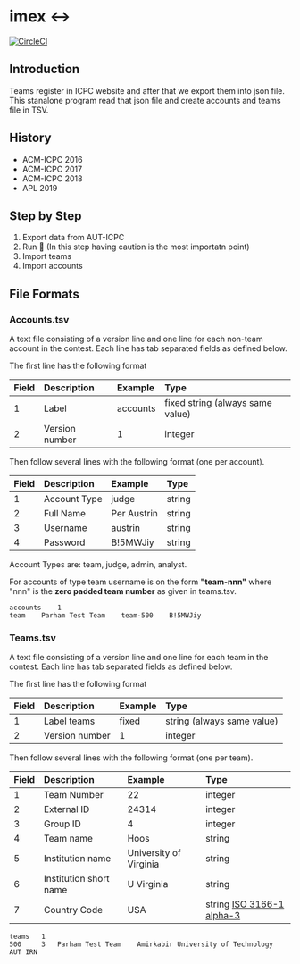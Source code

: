 # imex :left_right_arrow:
[![CircleCI](https://circleci.com/gh/AUT-CEIT-SSC/ICPC-imex.svg?style=svg)](https://circleci.com/gh/AUT-CEIT-SSC/ICPC-imex)

## Introduction
Teams register in ICPC website and after that we export them into json file. This stanalone program read that json file
and create accounts and teams file in TSV.

## History
- ACM-ICPC 2016
- ACM-ICPC 2017
- ACM-ICPC 2018
- APL 2019

## Step by Step
1. Export data from AUT-ICPC
2. Run :runner: (In this step having caution is the most importatn point)
3. Import teams
4. Import accounts

## File Formats
### Accounts.tsv

A text file consisting of a version line and one line for each non-team account in the contest. Each line has tab separated fields as defined below.

The first line has the following format

| Field | Description |	Example | Type |
|:----- |:----------- |:------- |:---- |
| 1     | Label | accounts | fixed string (always same value) |
| 2	| Version number | 1 | integer |

Then follow several lines with the following format (one per account).

| Field | Description |	Example | Type |
|:----- |:----------- |:------- |:---- |
| 1     | Account Type | judge | string |
| 2     | Full Name | Per Austrin | string |
| 3     | Username | austrin | string |
| 4     | Password | B!5MWJiy | string |

Account Types are: team, judge, admin, analyst.

For accounts of type team username is on the form **"team-nnn"** where "nnn" is the **zero padded team number** as given in teams.tsv.

```tsv
accounts	1
team	Parham Test Team	team-500	B!5MWJiy
```

### Teams.tsv

A text file consisting of a version line and one line for each team in the contest. Each line has tab separated fields as defined below.

The first line has the following format

| Field | Description | Example | Type |
|:----- |:----------- |:------- |:---- |
| 1     | Label	teams | fixed | string (always same value) |
| 2     | Version number | 1 | integer |

Then follow several lines with the following format (one per team).

| Field | Description | Example | Type |
|:----- |:----------- |:------- |:---- |
| 1     | Team Number | 22 | integer |
| 2     | External ID | 24314 | integer |
| 3     | Group ID | 4 | integer |
| 4     | Team name | Hoos | string |
| 5     | Institution name | University of Virginia | string |
| 6     | Institution short name | U Virginia | string |
| 7     | Country Code | USA | string [ISO 3166-1 alpha-3](http://www.nationsonline.org/oneworld/country_code_list.htm) |

```tsv
teams	1
500		3	Parham Test Team	Amirkabir University of Technology	AUT	IRN
```
